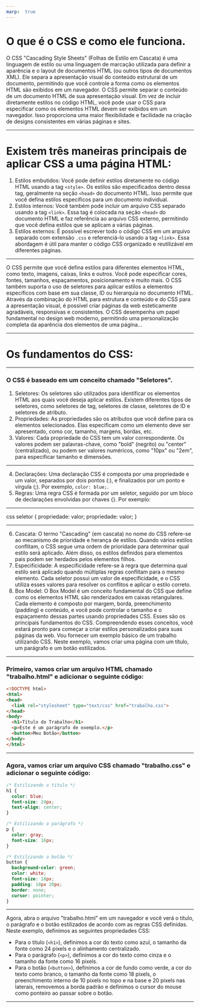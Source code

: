 ```yaml
---
marp:  true
---
```


# O que é o CSS e como ele funciona.

O CSS "Cascading Style Sheets" (Folhas de Estilo em Cascata) é uma linguagem de estilo ou uma linguagem de marcação utilizada para definir a aparência e o layout de documentos HTML (ou outros tipos de documentos XML). Ele separa a apresentação visual do conteúdo estrutural de um documento, permitindo que você controle a forma como os elementos HTML são exibidos em um navegador.
O CSS permite separar o conteúdo de um documento HTML de sua apresentação visual. Em vez de incluir diretamente estilos no código HTML, você pode usar o CSS para especificar como os elementos HTML devem ser exibidos em um navegador. Isso proporciona uma maior flexibilidade e facilidade na criação de designs consistentes em várias páginas e sites.


---

# Existem três maneiras principais de aplicar CSS a uma página HTML:

1. Estilos embutidos: Você pode definir estilos diretamente no código HTML usando a tag `<style>`. Os estilos são especificados dentro dessa tag, geralmente na seção `<head>` do documento HTML. Isso permite que você defina estilos específicos para um documento individual.
2. Estilos internos: Você também pode incluir um arquivo CSS separado usando a tag `<link>`. Essa tag é colocada na seção `<head>` do documento HTML e faz referência ao arquivo CSS externo, permitindo que você defina estilos que se aplicam a várias páginas.
3. Estilos externos: É possível escrever todo o código CSS em um arquivo separado com extensão `.css` e referenciá-lo usando a tag `<link>`. Essa abordagem é útil para manter o código CSS organizado e reutilizável em diferentes páginas.


---

O CSS permite que você defina estilos para diferentes elementos HTML, como texto, imagens, caixas, links e outros. Você pode especificar cores, fontes, tamanhos, espaçamentos, posicionamento e muito mais. O CSS também suporta o uso de seletores para aplicar estilos a elementos específicos com base em sua classe, ID ou hierarquia no documento HTML.
Através da combinação do HTML para estrutura e conteúdo e do CSS para a apresentação visual, é possível criar páginas da web esteticamente agradáveis, responsivas e consistentes. O CSS desempenha um papel fundamental no design web moderno, permitindo uma personalização completa da aparência dos elementos de uma página...


---

# Os fundamentos do CSS:

---
### O CSS é baseado em um conceito chamado "Seletores".

1. Seletores: Os seletores são utilizados para identificar os elementos HTML aos quais você deseja aplicar estilos. Existem diferentes tipos de seletores, como seletores de tag, seletores de classe, seletores de ID e seletores de atributo.
2. Propriedades: As propriedades são os atributos que você define para os elementos selecionados. Elas especificam como um elemento deve ser apresentado, como cor, tamanho, margens, bordas, etc.
3. Valores: Cada propriedade do CSS tem um valor correspondente. Os valores podem ser palavras-chave, como "bold" (negrito) ou "center" (centralizado), ou podem ser valores numéricos, como "10px" ou "2em", para especificar tamanho e dimensões.

---
4. Declarações: Uma declaração CSS é composta por uma propriedade e um valor, separados por dois pontos (:), e finalizados por um ponto e vírgula (;). Por exemplo, `color: blue;`.
5. Regras: Uma regra CSS é formada por um seletor, seguido por um bloco de declarações envolvidas por chaves {}. Por exemplo:

---

css
seletor {
  propriedade: valor;
  propriedade: valor;
}


---

6. Cascata: O termo "Cascading" (em cascata) no nome do CSS refere-se ao mecanismo de prioridade e herança de estilos. Quando vários estilos conflitam, o CSS segue uma ordem de prioridade para determinar qual estilo será aplicado. Além disso, os estilos definidos para elementos pais podem ser herdados pelos elementos filhos.
7. Especificidade: A especificidade refere-se à regra que determina qual estilo será aplicado quando múltiplas regras conflitam para o mesmo elemento. Cada seletor possui um valor de especificidade, e o CSS utiliza esses valores para resolver os conflitos e aplicar o estilo correto.
8. Box Model: O Box Model é um conceito fundamental do CSS que define como os elementos HTML são renderizados em caixas retangulares. Cada elemento é composto por margem, borda, preenchimento (padding) e conteúdo, e você pode controlar o tamanho e o espaçamento dessas partes usando propriedades CSS.
Esses são os principais fundamentos do CSS. Compreendendo esses conceitos, você estará pronto para começar a criar estilos personalizados para suas páginas da web.
Vou fornecer um exemplo básico de um trabalho utilizando CSS. Neste exemplo, vamos criar uma página com um título, um parágrafo e um botão estilizados.
---
### Primeiro, vamos criar um arquivo HTML chamado "trabalho.html" e adicionar o seguinte código:

```html
<!DOCTYPE html>
<html>
<head>
  <link rel="stylesheet" type="text/css" href="trabalho.css">
</head>
<body>
  <h1>Título do Trabalho</h1>
  <p>Este é um parágrafo de exemplo.</p>
  <button>Meu Botão</button>
</body>
</html>
```
---
### Agora, vamos criar um arquivo CSS chamado "trabalho.css" e adicionar o seguinte código:

```css
/* Estilizando o título */
h1 {
  color: blue;
  font-size: 24px;
  text-align: center;
}

/* Estilizando o parágrafo */
p {
  color: gray;
  font-size: 16px;
}

/* Estilizando o botão */
button {
  background-color: green;
  color: white;
  font-size: 18px;
  padding: 10px 20px;
  border: none;
  cursor: pointer;
}
```
---

Agora, abra o arquivo "trabalho.html" em um navegador e você verá o título, o parágrafo e o botão estilizados de acordo com as regras CSS definidas.
Neste exemplo, definimos as seguintes propriedades CSS:
- Para o título (`<h1>`), definimos a cor do texto como azul, o tamanho da fonte como 24 pixels e o alinhamento centralizado.
- Para o parágrafo (`<p>`), definimos a cor do texto como cinza e o tamanho da fonte como 16 pixels.
- Para o botão (`<button>`), definimos a cor de fundo como verde, a cor do texto como branco, o tamanho da fonte como 18 pixels, o preenchimento interno de 10 pixels no topo e na base e 20 pixels nas laterais, removemos a borda padrão e definimos o cursor do mouse como ponteiro ao passar sobre o botão.
---